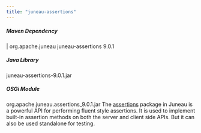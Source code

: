 ```yaml
---
title: "juneau-assertions"
---
```


##### Maven Dependency
|		org.apache.juneau
juneau-assertions
9.0.1
##### Java Library
juneau-assertions-9.0.1.jar
##### OSGi Module
org.apache.juneau.assertions_9.0.1.jar
The [assertions](../apidocs/org/apache/juneau/assertions.html) package in Juneau is a powerful API for performing fluent style assertions.
It is used to implement built-in assertion methods on both the server and client side APIs.
But it can also be used standalone for testing.